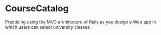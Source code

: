 # CourseCatalog
Practicing using the MVC architecture of Rails as you design a Web app in which users can select university classes. 
